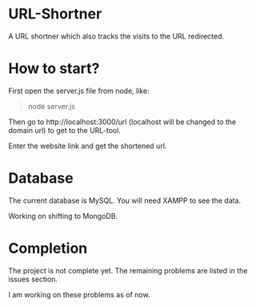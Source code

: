 # URL-Shortner
A URL shortner which also tracks the visits to the URL redirected.

# How to start?
First open the server.js file from node, like: 
 > node server.js

Then go to http://localhost:3000/url (localhost will be changed to the domain url) to get to the URL-tool.

Enter the website link and get the shortened url.

# Database
The current database is MySQL. You will need XAMPP to see the data.

Working on shifting to MongoDB.

# Completion
The project is not complete yet. The remaining problems are listed in the issues section. 

I am working on these problems as of now. 
